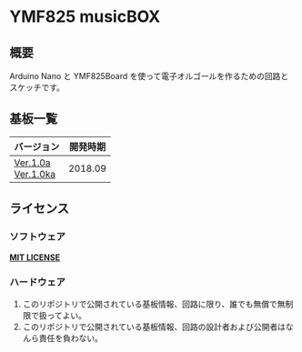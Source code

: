YMF825 musicBOX
==============

## 概要

Arduino Nano と YMF825Board を使って電子オルゴールを作るための回路とスケッチです。

## 基板一覧

バージョン | 開発時期
----------|---------------
[Ver.1.0a](./1.0ka_2018.09/)<br>[Ver.1.0ka](./1.0ka_2018.09/) | 2018.09

## ライセンス

### ソフトウェア

[**MIT LICENSE**](./LICENSE)

### ハードウェア

1. このリポジトリで公開されている基板情報、回路に限り、誰でも無償で無制限で扱ってよい。
2. このリポジトリで公開されている基板情報、回路の設計者および公開者はなんら責任を負わない。

